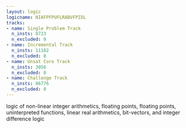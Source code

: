 ```yaml
---
layout: logic
logicname: NIAFPFPUFLRABVFPIDL
tracks:
- name: Single Problem Track
  n_insts: 8723
  n_excluded: 0
- name: Incremental Track
  n_insts: 11102
  n_excluded: 0
- name: Unsat Core Track
  n_insts: 3056
  n_excluded: 0
- name: Challenge Track
  n_insts: 86776
  n_excluded: 0
---
```

logic of non-linear integer arithmetics, floating points, floating points, uninterpreted functions, linear real arithmetics, bit-vectors, and integer difference logic